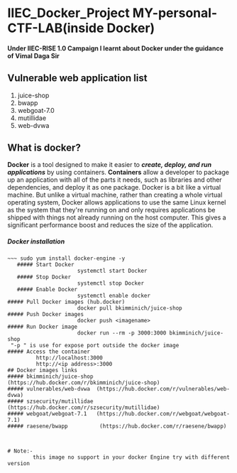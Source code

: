 #   IIEC_Docker_Project MY-personal-CTF-LAB(inside Docker)
   #### Under IIEC-RISE 1.0 Campaign I learnt about Docker under the guidance of Vimal Daga Sir

## Vulnerable web application list
1. juice-shop    
2. bwapp 
3. webgoat-7.0
4. mutillidae
5. web-dvwa
                                     
## What is docker? 
  ****Docker**** is a tool designed to make it easier to ***create, deploy, and run applications*** by using containers. **Containers** allow a developer to package up an application with all of the parts it needs, such as libraries and other dependencies, and deploy it as one package.
   Docker is a bit like a virtual machine. But unlike a virtual machine, rather than creating a whole virtual operating system, Docker allows applications to use the same Linux kernel as the system that they're running on and only requires applications be shipped with things not already running on the host computer. This gives a significant performance boost and reduces the size of the application.
 
 
 ##### Docker  installation 
~~~ sudo apt-get install docker-engine -y
~~~ sudo yum install docker-engine -y
   ##### Start Docker
                      systemctl start Docker
   ##### Stop Docker
                      systemctl stop Docker
   ##### Enable Docker
                      systemctl enable docker
##### Pull Docker images (hub.docker)
                      docker pull bkimminich/juice-shop
##### Push Docker images
                      docker push <imagename> 
##### Run Docker image
                      docker run --rm -p 3000:3000 bkimminich/juice-shop
 "-p " is use for expose port outside the docker image
##### Access the container
         http://localhost:3000
         http://<ip address>:3000
## Docker images links
##### bkimminich/juice-shop (https://hub.docker.com/r/bkimminich/juice-shop)
##### vulnerables/web-dvwa  (https://hub.docker.com/r/vulnerables/web-dvwa)
##### szsecurity/mutillidae (https://hub.docker.com/r/szsecurity/mutillidae)
##### webgoat/webgoat-7.1   (https://hub.docker.com/r/webgoat/webgoat-7.1)
##### raesene/bwapp          (https://hub.docker.com/r/raesene/bwapp)



# Note:-
        this image no support in your docker Engine try with different  version
